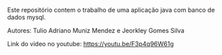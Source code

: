 Este repositório contem o trabalho de uma aplicação java com banco de dados mysql.

Autores: Tulio Adriano Muniz Mendez e Jeorkley Gomes Silva

Link do video no youtube: https://youtu.be/F3p4q96W61g
